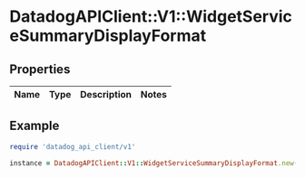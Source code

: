 # DatadogAPIClient::V1::WidgetServiceSummaryDisplayFormat

## Properties

| Name | Type | Description | Notes |
| ---- | ---- | ----------- | ----- |

## Example

```ruby
require 'datadog_api_client/v1'

instance = DatadogAPIClient::V1::WidgetServiceSummaryDisplayFormat.new()
```
